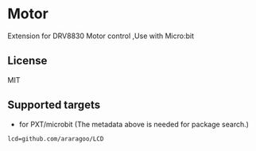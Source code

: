 # Motor

Extension for DRV8830 Motor control ,Use with Micro:bit

## License

MIT

## Supported targets

* for PXT/microbit
(The metadata above is needed for package search.)

```package
lcd=github.com/araragoo/LCD
```
